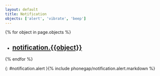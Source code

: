 ```yaml
---
layout: default
title: Notification
objects: ['alert', 'vibrate', 'beep']
---
```

{% for object in page.objects %}
* ## [notification.{{object}}](#device.{{object}}) ##
{% endfor %}

{: #notification.alert }{% include phonegap/notification.alert.markdown %}